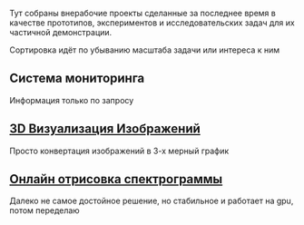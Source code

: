 Тут собраны внерабочие проекты сделанные за последнее время в качестве прототипов, экспериментов и исследовательских задач для их частичной демонстрации.

Сортировка идёт по убыванию масштаба задачи или интереса к ним

## Система мониторинга
Информация только по запросу

## [3D Визуализация Изображений](https://github.com/Veretion/3d-image-visualization) 
Просто конвертация изображений в 3-х мерный график

## [Онлайн отрисовка спектрограммы](https://github.com/Veretion/DS-Sandbox/tree/main/spectro) 
Далеко не самое достойное решение, но стабильное и работает на gpu, потом переделаю







